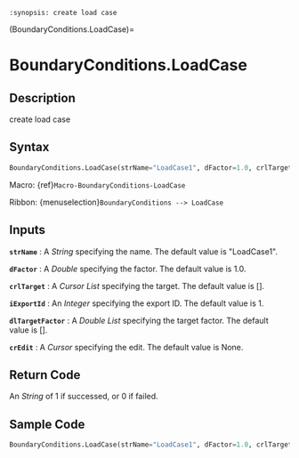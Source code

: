 ```{module} BoundaryConditions.LoadCase()
:synopsis: create load case
```

(BoundaryConditions.LoadCase)=

# BoundaryConditions.LoadCase

## Description

create load case

## Syntax

```python
BoundaryConditions.LoadCase(strName="LoadCase1", dFactor=1.0, crlTarget=[], iExportId=1, dlTargetFactor=[], crEdit=None)
```

Macro: {ref}`Macro-BoundaryConditions-LoadCase`

Ribbon: {menuselection}`BoundaryConditions --> LoadCase`

## Inputs

**`strName`**
: A _String_ specifying the name. The default value is "LoadCase1".

**`dFactor`**
: A _Double_ specifying the factor. The default value is 1.0.

**`crlTarget`**
: A _Cursor List_ specifying the target. The default value is [].

**`iExportId`**
: An _Integer_ specifying the export ID. The default value is 1.

**`dlTargetFactor`**
: A _Double List_ specifying the target factor. The default value is [].

**`crEdit`**
: A _Cursor_ specifying the edit. The default value is None.

## Return Code

An _String_ of 1 if successed, or 0 if failed.

## Sample Code

```python
BoundaryConditions.LoadCase(strName="LoadCase1", dFactor=1.0, crlTarget=[], iExportId=1, dlTargetFactor=[], crEdit=None)
```
